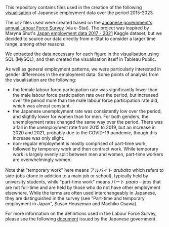 This repository contains files used in the creation of the following [visualisation](https://public.tableau.com/views/j_employment/J_empl?:language=en-GB&:sid=&:display_count=n&:origin=viz_share_link&:device=desktop) of Japanese employment data over the period 2015-2023.

The csv files used were created based on the [Japanese government's annual Labour Force Survey](https://www.e-stat.go.jp/en/stat-search/files?page=1&layout=datalist&toukei=00200531&tstat=000000110001&cycle=7&tclass1=000001040276&tclass2=000001040283&tclass3=000001040284&cycle_facet=tclass1%3Atclass2%3Acycle&tclass4val=0&metadata=1&data=1) (via e-Stat). The project was inspired by Maryna Shut's [Japan employment data 2017 - 2021](https://www.kaggle.com/datasets/marshuu/japan-employment-data-2017-2021/data?select=Employment_Japan+-+employment.csv) Kaggle dataset, but we decided to source our data directly from e-Stat to consider a larger time range, among other reasons.

We extracted the data necessary for each figure in the visualisation using SQL (MySQL), and then created the visualisation itself in Tableau Public.

As well as general employment patterns, we were particularly interested in gender differences in the employment data. Some points of analysis from the visualisation are the following: 

* the female labour force participation rate was significantly lower than the male labour force participation rate over the period, but increased over the period more than the male labour force participation rate did, which was almost constant.
* the Japanese unemployment rate was consistently low over the period, and slightly lower for women than for men. For both genders, the unemployment rates changed the same way over the period. There was a fall in the unemployment rate from 2015 to 2019, but an increase in 2020 and 2021, probably due to the COVID-19 pandemic, though this increase was only slight.
* non-regular employment is mostly comprised of part-time work, followed by temporary work and then contract work. While temporary work is largely evenly split between men and women, part-time workers are overwhelmingly women. 

Note that "temporary work" here means アルバイト *arubaito* which refers to side-jobs (done in addition to a main job or school), typically held by university students, while "part-time work" means パート *paato* – jobs that are not full-time and are held by those who do not have other employment elsewhere. While the terms are often used interchangeably in Japanese, they are distinguished in the survey (see "Part-time and temporary employment in Japan", Susan Houseman and Machiko Osawa).

For more information on the definitions used in the Labour Force Survey, please see the following [document](https://www.stat.go.jp/english/data/roudou/pdf/definite.pdf) issued by the Japanese government.
